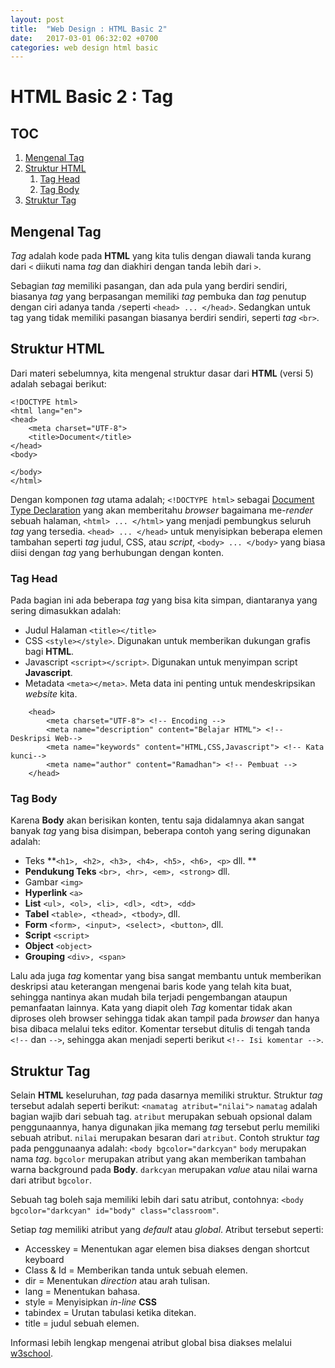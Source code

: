 ```yaml
---
layout: post
title:  "Web Design : HTML Basic 2"
date:   2017-03-01 06:32:02 +0700
categories: web design html basic
---
```


# HTML Basic 2 : Tag
## TOC
1. [Mengenal Tag](#mengenal-tag)
2. [Struktur HTML](#struktur-html)
	1. [Tag Head](#tag-head)
	2. [Tag Body](#tag-body)
3. [Struktur Tag](#struktur-tag)

## Mengenal Tag
_Tag_ adalah kode pada **HTML** yang kita tulis dengan diawali tanda kurang dari `<` diikuti nama _tag_ dan diakhiri dengan tanda lebih dari `>`.

Sebagian _tag_ memiliki pasangan, dan ada pula yang berdiri sendiri, biasanya _tag_ yang berpasangan memiliki _tag_ pembuka dan _tag_ penutup dengan ciri adanya tanda `/`seperti `<head> ... </head>`. Sedangkan untuk tag yang tidak memiliki pasangan biasanya berdiri sendiri, seperti _tag_ `<br>`.

## Struktur HTML
Dari materi sebelumnya, kita mengenal struktur dasar dari **HTML** (versi 5) adalah sebagai berikut:

```
<!DOCTYPE html>
<html lang="en">
<head>
	<meta charset="UTF-8">
	<title>Document</title>
</head>
<body>
	
</body>
</html>
```
Dengan komponen _tag_ utama adalah;
`<!DOCTYPE html>` sebagai [Document Type Declaration](http://www.htmlbasictutor.ca/doctype-declaration.htm) yang akan memberitahu _browser_ bagaimana me-_render_ sebuah halaman,
`<html> ... </html>` yang menjadi pembungkus seluruh _tag_ yang tersedia.
`<head> ... </head>` untuk menyisipkan beberapa elemen tambahan seperti _tag_ judul, CSS, atau _script_,
`<body> ... </body>` yang biasa diisi dengan _tag_ yang berhubungan dengan konten.

### Tag Head
Pada bagian ini ada beberapa _tag_ yang bisa kita simpan, diantaranya yang sering dimasukkan adalah:

- Judul Halaman
	`<title></title>`
- CSS
	`<style></style>`. Digunakan untuk memberikan dukungan grafis bagi **HTML**.
- Javascript
	`<script></script>`. Digunakan untuk menyimpan script **Javascript**.
- Metadata
	`<meta></meta>`. Meta data ini penting untuk mendeskripsikan _website_ kita.

```
	<head>
		<meta charset="UTF-8"> <!-- Encoding -->
		<meta name="description" content="Belajar HTML"> <!-- Deskripsi Web-->
		<meta name="keywords" content="HTML,CSS,Javascript"> <!-- Kata kunci-->
		<meta name="author" content="Ramadhan"> <!-- Pembuat -->
	</head>
```

### Tag Body
Karena **Body** akan berisikan konten, tentu saja didalamnya akan sangat banyak _tag_ yang bisa disimpan, beberapa contoh yang sering digunakan adalah:

- Teks
	**`<h1>, <h2>, <h3>, <h4>, <h5>, <h6>, <p>` dll. **
- **Pendukung Teks**
	`<br>, <hr>, <em>, <strong>` dll.
- Gambar
	`<img>`
- **Hyperlink**
	`<a>`
- **List**
	`<ul>, <ol>, <li>, <dl>, <dt>, <dd>`
- **Tabel**
	`<table>, <thead>, <tbody>`, dll.
- **Form**
	`<form>, <input>, <select>, <button>`, dll.
- **Script**
	`<script>`
- **Object**
	`<object>`
- **Grouping**
	`<div>, <span>`

Lalu ada juga _tag_ komentar yang bisa sangat membantu untuk memberikan deskripsi atau keterangan mengenai baris kode yang telah kita buat, sehingga nantinya akan mudah bila terjadi pengembangan ataupun pemanfaatan lainnya. Kata yang diapit oleh _Tag_ komentar tidak akan diproses oleh browser sehingga tidak akan tampil pada _browser_ dan hanya bisa dibaca melalui teks editor. Komentar tersebut ditulis di tengah tanda `<!--` dan `-->`, sehingga akan menjadi seperti berikut `<!-- Isi komentar -->`.

## Struktur Tag
Selain **HTML** keseluruhan, _tag_ pada dasarnya memiliki struktur. Struktur _tag_ tersebut adalah seperti berikut:
`<namatag atribut="nilai">`
`namatag` adalah bagian wajib dari sebuah tag.
`atribut` merupakan sebuah opsional dalam penggunaannya, hanya digunakan jika memang _tag_ tersebut perlu memiliki sebuah atribut.
`nilai` merupakan besaran dari `atribut`.
Contoh struktur _tag_ pada penggunaanya adalah:
`<body bgcolor="darkcyan"`
`body` merupakan nama _tag_.
`bgcolor` merupakan atribut yang akan memberikan tambahan warna background pada **Body**.
`darkcyan` merupakan _value_ atau nilai warna dari atribut `bgcolor`.

Sebuah tag boleh saja memiliki lebih dari satu atribut, contohnya:
`<body bgcolor="darkcyan" id="body" class="classroom"`.

Setiap _tag_ memiliki atribut yang _default_ atau _global_. Atribut tersebut seperti:

- Accesskey = Menentukan agar elemen bisa diakses dengan shortcut keyboard
- Class & Id = Memberikan tanda untuk sebuah elemen.
- dir = Menentukan _direction_ atau arah tulisan.
- lang = Menentukan bahasa.
- style = Menyisipkan _in-line_ **CSS**
- tabindex = Urutan tabulasi ketika ditekan.
- title = judul sebuah elemen.

Informasi lebih lengkap mengenai atribut global bisa diakses melalui [w3school](http://w3school.com/Tags).


